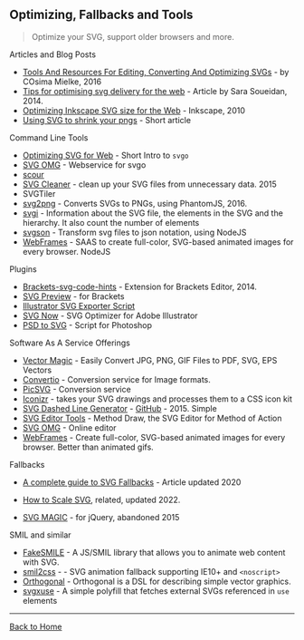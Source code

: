 ## Optimizing, Fallbacks and Tools
> Optimize your SVG, support older browsers and more.

Articles and Blog Posts

* [Tools And Resources For Editing, Converting And Optimizing SVGs](https://www.smashingmagazine.com/2016/04/tools-and-resources-for-editing-converting-and-optimizing-svgs/) - by COsima Mielke, 2016
* [Tips for optimising svg delivery for the web](http://calendar.perfplanet.com/2014/tips-for-optimising-svg-delivery-for-the-web/) - Article by Sara Soueidan, 2014.
* [Optimizing Inkscape SVG size for the Web](http://tavmjong.free.fr/blog/?p=79) -  Inkscape, 2010
* [Using SVG to shrink your pngs](http://peterhrynkow.com/how-to-compress-a-png-like-a-jpeg) - Short article

Command Line Tools

* [Optimizing SVG for Web](http://web-design-weekly.com/2014/10/22/optimizing-svg-web/) - Short Intro to `svgo`
* [SVG OMG](https://jakearchibald.github.io/svgomg/) - Webservice for svgo
* [scour](https://github.com/codedread/scour)
* [SVG Cleaner](https://github.com/RazrFalcon/SVGCleaner) -  clean up your SVG files from unnecessary data. 2015
* SVGTiler
* [svg2png](https://github.com/domenic/svg2png) - Converts SVGs to PNGs, using PhantomJS, 2016.
* [svgi](https://github.com/Angelmmiguel/svgi) - Information about the SVG file, the elements in the SVG and the hierarchy. It also count the number of elements
* [svgson](https://github.com/elrumordelaluz/svgson) - Transform svg files to json notation, using NodeJS
* [WebFrames](https://github.com/webframes/webframes) - SAAS to create full-color, SVG-based animated images for every browser. NodeJS

Plugins

* [Brackets-svg-code-hints](https://github.com/sprintr/brackets-svg-code-hints) - Extension for Brackets Editor, 2014.
* [SVG Preview](https://github.com/peterflynn/svg-preview) - for Brackets
* [Illustrator SVG Exporter Script](https://github.com/iconic/illustrator-svg-exporter)
* [SVG Now](https://github.com/davidderaedt/SVG-NOW) - SVG Optimizer for Adobe Illustrator
* [PSD to SVG](http://hackingui.com/design/export-photoshop-layer-to-svg/) - Script for Photoshop

Software As A Service Offerings

* [Vector Magic](http://vectormagic.com/) - Easily Convert JPG, PNG, GIF Files to PDF, SVG, EPS Vectors
* [Convertio](https://convertio.co) - Conversion service for Image formats.
* [PicSVG](http://picsvg.com/) - Conversion service
* [Iconizr](http://iconizr.com/) - takes your SVG drawings and processes them to a CSS icon kit
* [SVG Dashed Line Generator](http://gigacore.github.io/demos/svg-stroke-dasharray-generator/) - [GitHub](https://github.com/Gigacore/SVG-Dashed-Lines-Generator) - 2015. Simple
* [SVG Editor Tools](https://github.com/duopixel/Method-Draw) - Method Draw, the SVG Editor for Method of Action
* [SVG OMG](https://jakearchibald.github.io/svgomg/) - Online editor
* [WebFrames](https://www.svachon.com/webframes/) - Create full-color, SVG-based animated images for every browser. Better than animated gifs.

Fallbacks

* [A complete guide to SVG Fallbacks](https://css-tricks.com/a-complete-guide-to-svg-fallbacks/) - Article updated 2020
* [How to Scale SVG](https://css-tricks.com/scale-svg/), related, updated 2022.

* [SVG MAGIC](https://github.com/dirkgroenen/SVGMagic) - for jQuery, abandoned 2015

SMIL and similar

* [FakeSMILE](http://leunen.me/fakesmile/index.html) - A JS/SMIL library that allows you to animate web content with SVG.
* [smil2css](https://github.com/webframes/smil2css) - - SVG animation fallback supporting IE10+ and `<noscript>`
* [Orthogonal](https://github.com/davidchambers/orthogonal) - Orthogonal is a DSL for describing simple vector graphics.
* [svgxuse](https://github.com/Keyamoon/svgxuse) - A simple polyfill that fetches external SVGs referenced in `use` elements

---
[Back to Home](https://github.com/knbknb/awesome-svg)
